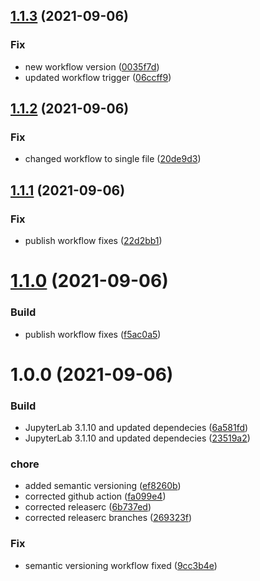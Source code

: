 ## [1.1.3](https://github.com/tuteco/jupyter_datascience_pyspark/compare/v1.1.2...v1.1.3) (2021-09-06)


### Fix

* new workflow version ([0035f7d](https://github.com/tuteco/jupyter_datascience_pyspark/commit/0035f7d3a3f3248ad011e481845b7caa516310b1))
* updated workflow trigger ([06ccff9](https://github.com/tuteco/jupyter_datascience_pyspark/commit/06ccff9fa3e8337d7776342a333a4b27012fe989))

## [1.1.2](https://github.com/tuteco/jupyter_datascience_pyspark/compare/v1.1.1...v1.1.2) (2021-09-06)


### Fix

* changed workflow to single file ([20de9d3](https://github.com/tuteco/jupyter_datascience_pyspark/commit/20de9d3eaaef268a20bf3694540ae9ed20f7a3b0))

## [1.1.1](https://github.com/tuteco/jupyter_datascience_pyspark/compare/v1.1.0...v1.1.1) (2021-09-06)


### Fix

* publish workflow fixes ([22d2bb1](https://github.com/tuteco/jupyter_datascience_pyspark/commit/22d2bb12160aa9ce8564b122ebca0f5d35cd0353))

# [1.1.0](https://github.com/tuteco/jupyter_datascience_pyspark/compare/v1.0.0...v1.1.0) (2021-09-06)


### Build

* publish workflow fixes ([f5ac0a5](https://github.com/tuteco/jupyter_datascience_pyspark/commit/f5ac0a5cb032e54daad8ec2f9b4a7b636c23b082))

# 1.0.0 (2021-09-06)


### Build

* JupyterLab 3.1.10 and updated dependecies ([6a581fd](https://github.com/tuteco/jupyter_datascience_pyspark/commit/6a581fddbb01fd0c3b6e136e3b70bce3079d5e3e))
* JupyterLab 3.1.10 and updated dependecies ([23519a2](https://github.com/tuteco/jupyter_datascience_pyspark/commit/23519a240b6a37887aa013d657ed40264f76b73c))

### chore

* added semantic versioning ([ef8260b](https://github.com/tuteco/jupyter_datascience_pyspark/commit/ef8260b8beb3d6216baf3ad1137d0fb9544e1f4d))
* corrected github action ([fa099e4](https://github.com/tuteco/jupyter_datascience_pyspark/commit/fa099e4923c142309073ca483cd469a3ee3ad75e))
* corrected releaserc ([6b737ed](https://github.com/tuteco/jupyter_datascience_pyspark/commit/6b737edbe6318712d84df24604a1288037382d82))
* corrected releaserc branches ([269323f](https://github.com/tuteco/jupyter_datascience_pyspark/commit/269323f7497848b8b13ebc6c2ad1bd2d73d67b7d))

### Fix

* semantic versioning workflow fixed ([9cc3b4e](https://github.com/tuteco/jupyter_datascience_pyspark/commit/9cc3b4e9c7be9c2c473e6690fb8860320cd8de5e))
